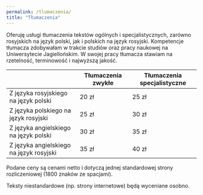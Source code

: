 ```yaml
---
permalink: /tlumaczenia/
title: "Tłumaczenia"
---
```


Oferuję usługi tłumaczenia tekstów ogólnych i specjalistycznych, zarówno rosyjskich na język polski, jak i polskich na język rosyjski. Kompetencje tłumacza zdobywałam w trakcie studiów oraz pracy naukowej na Uniwersytecie Jagiellońskim. W swojej pracy tłumacza stawiam na rzetelność, terminowość i najwyższą jakość.

|                                         | Tłumaczenia zwykłe | Tłumaczenia specjalistyczne |
| --------------------------------------- | ------------------ | --------------------------- |
| Z języka rosyjskiego na język polski    | 20 zł              | 25 zł                       |
| Z języka polskiego na język rosyjski    | 25 zł              | 30 zł                       |
| Z języka angielskiego na język polski   | 30 zł              | 35 zł                       |
| Z języka angielskiego na język rosyjski | 35 zł              | 40 zł                       |

Podane ceny są cenami netto i dotyczą jednej standardowej strony rozliczeniowej (1800 znaków ze spacjami).

Teksty niestandardowe (np. strony internetowe) będą wyceniane osobno.
